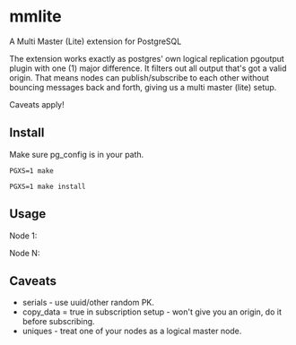 # mmlite
A Multi Master (Lite) extension for PostgreSQL

The extension works exactly as postgres' own logical replication pgoutput plugin with one (1) major difference. It filters out all output that's got a valid origin. That means nodes can publish/subscribe to each other without bouncing messages back and forth, giving us a multi master (lite) setup.

Caveats apply!

## Install
Make sure pg_config is in your path.

<code>PGXS=1 make</code>

<code>PGXS=1 make install</code>

## Usage
Node 1:

Node N:

## Caveats
* serials - use uuid/other random PK.
* copy_data = true in subscription setup - won't give you an origin, do it before subscribing.
* uniques - treat one of your nodes as a logical master node.
